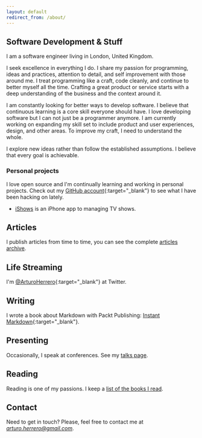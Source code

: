 ```yaml
---
layout: default
redirect_from: /about/
---
```


## Software Development & Stuff

I am a software engineer living in London, United Kingdom.

I seek excellence in everything I do. I share my passion for programming, ideas
and practices, attention to detail, and self improvement with those around me.
I treat programming like a craft, code cleanly, and continue to better myself
all the time. Crafting a great product or service starts with a deep
understanding of the business and the context around it.

I am constantly looking for better ways to develop software. I believe that
continuous learning is a core skill everyone should have. I love developing
software but I can not just be a programmer anymore. I am currently working on
expanding my skill set to include product and user experiences, design, and
other areas. To improve my craft, I need to understand the whole.

I explore new ideas rather than follow the established assumptions. I believe
that every goal is achievable.

### Personal projects

I love open source and I'm continually learning and working in personal projects.
Check out my [GitHub account][2]{:target="_blank"} to see what I have been hacking on lately.

- [iShows][8] is an iPhone app to managing TV shows.


## Articles

I publish articles from time to time, you can see the complete [articles archive][3].


## Life Streaming

I'm [@ArturoHerrero][4]{:target="_blank"} at Twitter.


## Writing

I wrote a book about Markdown with Packt Publishing: [Instant Markdown][5]{:target="_blank"}.


## Presenting

Occasionally, I speak at conferences. See my [talks page][6].


## Reading

Reading is one of my passions. I keep a [list of the books I read][7].


## Contact

Need to get in touch? Please, feel free to contact me at *<arturo.herrero@gmail.com>*.


[1]: https://coinfloor.co.uk/
[2]: https://github.com/arturoherrero
[3]: /articles
[4]: https://twitter.com/ArturoHerrero
[5]: https://www.packtpub.com/web-development/instant-markdown-instant
[6]: /talks
[7]: /books
[8]: /ishows
